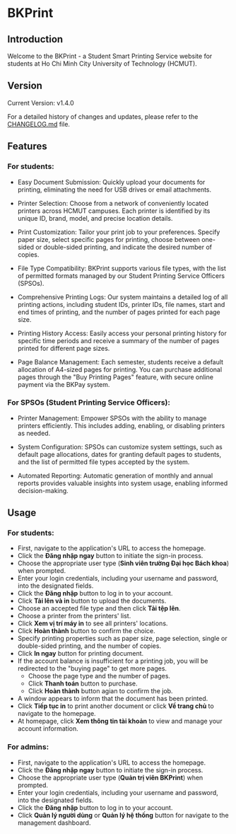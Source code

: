 # BKPrint

## Introduction

Welcome to the BKPrint - a Student Smart Printing Service website for students at Ho Chi Minh City University of Technology (HCMUT). 

## Version

Current Version: v1.4.0

For a detailed history of changes and updates, please refer to the [CHANGELOG.md](https://github.com/grassnhi/bkprint-web/blob/main/CHANGELOG.md) file.

## Features
### For students:
- Easy Document Submission: Quickly upload your documents for printing, eliminating the need for USB drives or email attachments.

- Printer Selection: Choose from a network of conveniently located printers across HCMUT campuses. Each printer is identified by its unique ID, brand, model, and precise location details.

- Print Customization: Tailor your print job to your preferences. Specify paper size, select specific pages for printing, choose between one-sided or double-sided printing, and indicate the desired number of copies.

- File Type Compatibility: BKPrint supports various file types, with the list of permitted formats managed by our Student Printing Service Officers (SPSOs).

- Comprehensive Printing Logs: Our system maintains a detailed log of all printing actions, including student IDs, printer IDs, file names, start and end times of printing, and the number of pages printed for each page size.

- Printing History Access: Easily access your personal printing history for specific time periods and receive a summary of the number of pages printed for different page sizes.

- Page Balance Management: Each semester, students receive a default allocation of A4-sized pages for printing. You can purchase additional pages through the "Buy Printing Pages" feature, with secure online payment via the BKPay system.

### For SPSOs (Student Printing Service Officers):
- Printer Management: Empower SPSOs with the ability to manage printers efficiently. This includes adding, enabling, or disabling printers as needed.

- System Configuration: SPSOs can customize system settings, such as default page allocations, dates for granting default pages to students, and the list of permitted file types accepted by the system.

- Automated Reporting: Automatic generation of monthly and annual reports provides valuable insights into system usage, enabling informed decision-making.

## Usage
### For students:
- First, navigate to the application's URL to access the homepage.
- Click the **Đăng nhập ngay** button to initiate the sign-in process.
- Choose the appropriate user type (**Sinh viên trường Đại học Bách khoa**) when prompted.
- Enter your login credentials, including your username and password, into the designated fields.
- Click the **Đăng nhập** button to log in to your account.
- Click **Tải lên và in** button to upload the documents.
- Choose an accepted file type and then click **Tải tệp lên**.
- Choose a printer from the printers' list. 
- Click **Xem vị trí máy in** to see all printers' locations.
- Click **Hoàn thành** button to confirm the choice.
- Specify printing properties such as paper size, page selection, single or double-sided printing, and the number of copies.
- Click **In ngay** button for printing document.
- If the account balance is insufficient for a printing job, you will be redirected to the "buying page" to get more pages.
    - Choose the page type and the number of pages.
    - Click **Thanh toán** button to purchase.
    - Click **Hoàn thành** button agian to confirm the job.
- A window appears to inform that the document has been printed.
- Click **Tiếp tục in** to print another document or click **Về trang chủ** to navigate to the homepage.
- At homepage, click **Xem thông tin tài khoản** to view and manage your account information.

### For admins:
- First, navigate to the application's URL to access the homepage.
- Click the **Đăng nhập ngay** button to initiate the sign-in process.
- Choose the appropriate user type (**Quản trị viên BKPrint**) when prompted.
- Enter your login credentials, including your username and password, into the designated fields.
- Click the **Đăng nhập** button to log in to your account.
- Click **Quản lý người dùng** or **Quản lý hệ thống** button for navigate to the management dashboard.